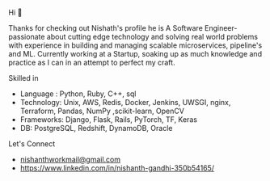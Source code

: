 
Hi 🙂

Thanks for checking out Nishath's profile he is
A Software Engineer- passionate about cutting edge technology and solving real world problems
with experience in building and managing scalable microservices, pipeline's and ML.
Currently working at a Startup, soaking up as much knowledge and practice as I can in an attempt to perfect my craft.

Skilled in

-  Language : Python, Ruby, C++, sql
-  Technology: Unix, AWS, Redis, Docker, Jenkins, UWSGI, nginx, Terraform, Pandas, NumPy ,scikit-learn, OpenCV
-  Frameworks: Django, Flask, Rails, PyTorch, TF, Keras
-  DB: PostgreSQL, Redshift, DynamoDB, Oracle
<!---
Nishanth-works/Nishanth-works is a ✨ special ✨ repository because its `README.md` (this file) appears on your GitHub profile.
You can click the Preview link to take a look at your changes.
--->
Let's Connect

-  nishanthworkmail@gmail.com
- https://www.linkedin.com/in/nishanth-gandhi-350b54165/
